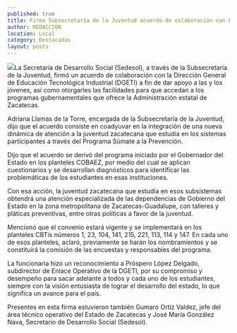```yaml
---
published: true
title: Firma Subsecretaría de la Juventud acuerdo de colaboración con DGETI
author: REDACCION
location: Local
category: Destacadas
layout: posts
---
```


![](http://i.imgur.com/Hh1KI2cm.jpg)La Secretaría de Desarrollo Social (Sedesol), a través de la Subsecretaría de la Juventud, firmó un acuerdo de colaboración con la Dirección General de Educación Tecnológica Industrial (DGETI) a fin de dar apoyo a las y los jóvenes, así como otorgarles las facilidades para que accedan a los programas gubernamentales que ofrece la Administración estatal de Zacatecas.
 
Adriana Llamas de la Torre, encargada de la Subsecretaría de la Juventud, dijo que el acuerdo consiste en coadyuvar en la integración de una nueva dinámica de atención a la juventud zacatecana que estudia en los sistemas participantes a través del Programa Súmate a la Prevención.
 
Dijo que el acuerdo se derivó del programa iniciado por el Gobernador del Estado en los planteles COBAEZ, por medio del cual se aplican cuestionarios y se desarrollan diagnósticos para identificar las problemáticas de los estudiantes en esas instituciones.
 
Con esa acción, la juventud zacatecana que estudia en esos subsistemas obtendrá una atención especializada de las dependencias de Gobierno del Estado en la zona metropolitana de Zacatecas-Guadalupe, con talleres y pláticas preventivas, entre otras políticas a favor de la juventud.
 
Mencionó que el convenio estará vigente y se implementará en los planteles CBTis números 1, 23, 104, 141, 215, 221, 113, 114 y 147. En cada uno de esos planteles, aclaró, previamente se harán los nombramientos y se constituirá la comisión de las encuestas y responsables del programa.
 
La funcionaria hizo un reconocimiento a Próspero López Delgado, subdirector de Enlace Operativo de la DGETI, por su compromiso y desempeño para sacar adelante a todos y cada uno de los estudiantes, siempre con la visión entusiasta de lograr el desarrollo del estado, lo que significa un avance para el país.
 
Presentes en esta firma estuvieron también Gumaro Ortiz Valdez, jefe del área técnico operativo del Estado de Zacatecas y José María González Nava, Secretario de Desarrollo Social (Sedesol).
